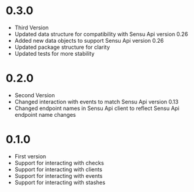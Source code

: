 # 0.3.0
* Third Version
* Updated data structure for compatibility with Sensu Api version 0.26
* Added new data objects to support Sensu Api version 0.26
* Updated package structure for clarity
* Updated tests for more stability

# 0.2.0
* Second Version
* Changed interaction with events to match Sensu Api version 0.13
* Changed endpoint names in Sensu Api client to reflect Sensu Api endpoint name changes

# 0.1.0
* First version
* Support for interacting with checks
* Support for interacting with clients
* Support for interacting with events
* Support for interacting with stashes
